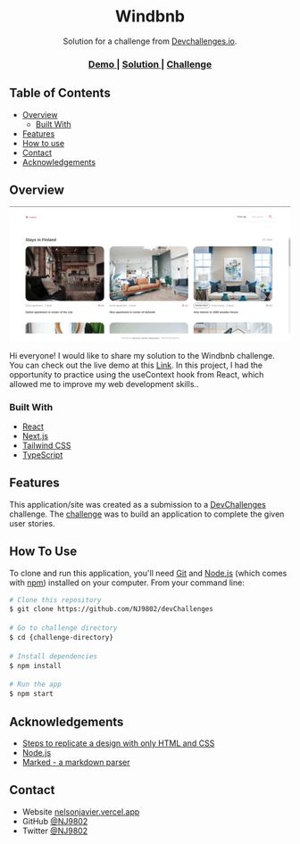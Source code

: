 <!-- Please update value in the {}  -->

<h1 align="center">Windbnb</h1>

<div align="center">
   Solution for a challenge from  <a href="http://devchallenges.io" target="_blank">Devchallenges.io</a>.
</div>

<div align="center">
  <h3>
    <a href="https://devchwindbnb.surge.sh">
      Demo
    </a>
    <span> | </span>
    <a href="https://github.com/NJ9802/devChallenges">
      Solution
    </a>
    <span> | </span>
    <a href="https://devchallenges.io/challenges/3JFYedSOZqAxYuOCNmYD">
      Challenge
    </a>
  </h3>
</div>

<!-- TABLE OF CONTENTS -->

## Table of Contents

- [Overview](#overview)
  - [Built With](#built-with)
- [Features](#features)
- [How to use](#how-to-use)
- [Contact](#contact)
- [Acknowledgements](#acknowledgements)

<!-- OVERVIEW -->

## Overview

![screenshot](screenshot.png)

Hi everyone! I would like to share my solution to the Windbnb challenge. You can check out the live demo at this [Link](https://devchwindbnb.surge.sh/). In this project, I had the opportunity to practice using the useContext hook from React, which allowed me to improve my web development skills..

### Built With

<!-- This section should list any major frameworks that you built your project using. Here are a few examples.-->

- [React](https://react.dev/)
- [Next.js](https://nextjs.org/)
- [Tailwind CSS](https://tailwindcss.com/)
- [TypeScript](https://www.typescriptlang.org/)

## Features

<!-- List the features of your application or follow the template. Don't share the figma file here :) -->

This application/site was created as a submission to a [DevChallenges](https://devchallenges.io/challenges) challenge. The [challenge](https://devchallenges.io/challenges/3JFYedSOZqAxYuOCNmYD) was to build an application to complete the given user stories.

## How To Use

<!-- Example: -->

To clone and run this application, you'll need [Git](https://git-scm.com) and [Node.js](https://nodejs.org/en/download/) (which comes with [npm](http://npmjs.com)) installed on your computer. From your command line:

```bash
# Clone this repository
$ git clone https://github.com/NJ9802/devChallenges

# Go to challenge directory
$ cd {challenge-directory}

# Install dependencies
$ npm install

# Run the app
$ npm start
```

## Acknowledgements

<!-- This section should list any articles or add-ons/plugins that helps you to complete the project. This is optional but it will help you in the future. For example: -->

- [Steps to replicate a design with only HTML and CSS](https://devchallenges-blogs.web.app/how-to-replicate-design/)
- [Node.js](https://nodejs.org/)
- [Marked - a markdown parser](https://github.com/chjj/marked)

## Contact

- Website [nelsonjavier.vercel.app](https://nelsonjavier.vercel.app)
- GitHub [@NJ9802](https://github.com/NJ9802)
- Twitter [@NJ9802](https://twitter.com/NJ9802)
